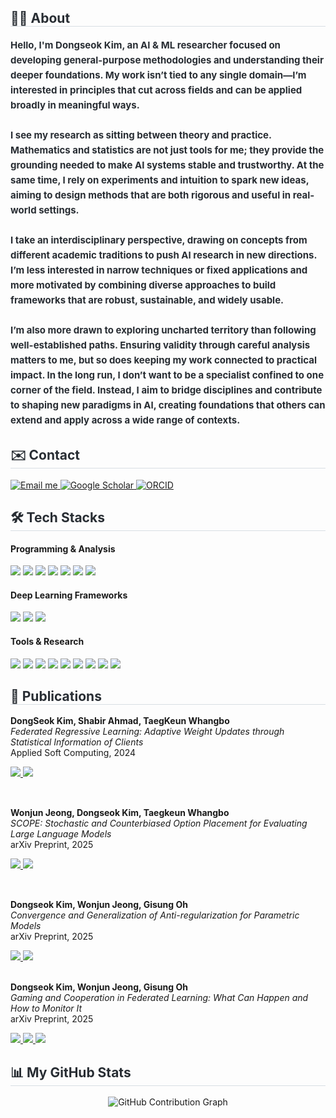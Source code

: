 <div style="text-align: left;">
  <h2 style="border-bottom: 1px solid #d8dee4; color: #282d33;"> 🙋‍♂️ About </h2>
  <div style="font-weight: 700; font-size: 15px; text-align: left; color: #282d33; line-height: 1.6;">
   Hello, I'm Dongseok Kim, an AI & ML researcher focused on developing general-purpose methodologies and understanding their deeper foundations. My work isn’t tied to any single domain—I’m interested in principles that cut across fields and can be applied broadly in 
   meaningful ways.
   <br><br>
   I see my research as sitting between theory and practice. Mathematics and statistics are not just tools for me; they provide the grounding needed to make AI systems stable and trustworthy. At the same time, I rely on experiments and intuition to spark new ideas, 
   aiming to design methods that are both rigorous and useful in real-world settings.
   <br><br>
   I take an interdisciplinary perspective, drawing on concepts from different academic traditions to push AI research in new directions. I’m less interested in narrow techniques or fixed applications and more motivated by combining diverse approaches to build 
   frameworks that are robust, sustainable, and widely usable.
   <br><br>
   I’m also more drawn to exploring uncharted territory than following well-established paths. Ensuring validity through careful analysis matters to me, but so does keeping my work connected to practical impact. In the long run, I don’t want to be a specialist confined 
   to one corner of the field. Instead, I aim to bridge disciplines and contribute to shaping new paradigms in AI, creating foundations that others can extend and apply across a wide range of contexts.
  </div>
</div>

<div style="text-align: left;">
  <h2 style="border-bottom: 1px solid #d8dee4; color: #282d33;"> ✉️ Contact </h2>

  <a href="mailto:jkds5920@gmail.com">
    <img src="https://img.shields.io/badge/Gmail-EA4335?style=flat-square&logo=Gmail&logoColor=white" alt="Email me"/>
  </a>

  <a href="https://scholar.google.com/citations?user=QOt0-48AAAAJ">
    <img src="https://img.shields.io/badge/Google%20Scholar-4285F4?style=flat-square&logo=googlescholar&logoColor=white" alt="Google Scholar"/>
  </a>

  <a href="https://orcid.org/0009-0006-7853-4207">
    <img src="https://img.shields.io/badge/ORCID-A6CE39?style=flat-square&logo=orcid&logoColor=white" alt="ORCID"/>
  </a>
</div>

<div align="left">
  <h2 style="border-bottom:1px solid #d8dee4; color:#282d33;">🛠️ Tech Stacks</h2>
  <h4>Programming & Analysis</h4>
  <img src="https://img.shields.io/badge/Python-3776AB?style=flat-square&logo=Python&logoColor=white">
  <img src="https://img.shields.io/badge/R-276DC3?style=flat-square&logo=R&logoColor=white">
  <img src="https://img.shields.io/badge/tidyverse-1A162D?style=flat-square&logo=Tidyverse&logoColor=white">
  <img src="https://img.shields.io/badge/NumPy-013243?style=flat-square&logo=numpy&logoColor=white">
  <img src="https://img.shields.io/badge/pandas-150458?style=flat-square&logo=pandas&logoColor=white">
  <img src="https://img.shields.io/badge/SciPy-8CAAE6?style=flat-square&logo=SciPy&logoColor=white">
  <img src="https://img.shields.io/badge/scikit--learn-F7931E?style=flat-square&logo=scikit-learn&logoColor=white">
  <h4>Deep Learning Frameworks</h4>
  <img src="https://img.shields.io/badge/Keras-D00000?style=flat-square&logo=Keras&logoColor=white">
  <img src="https://img.shields.io/badge/PyTorch-EE4C2C?style=flat-square&logo=PyTorch&logoColor=white">
  <img src="https://img.shields.io/badge/TensorFlow-FF6F00?style=flat-square&logo=Tensorflow&logoColor=white">
  <h4>Tools & Research</h4>
  <img src="https://img.shields.io/badge/arXiv-B31B1B?style=flat-square&logo=arxiv&logoColor=white">
  <img src="https://img.shields.io/badge/Conda-44A833?style=flat-square&logo=anaconda&logoColor=white">
  <img src="https://img.shields.io/badge/Docker-2496ED?style=flat-square&logo=docker&logoColor=white">
  <img src="https://img.shields.io/badge/GitHub-181717?style=flat-square&logo=github&logoColor=white">
  <img src="https://img.shields.io/badge/GitHub%20Actions-2088FF?style=flat-square&logo=githubactions&logoColor=white">
  <img src="https://img.shields.io/badge/Google%20Colab-F9AB00?style=flat-square&logo=googlecolab&logoColor=white">
  <img src="https://img.shields.io/badge/Jupyter-F37626?style=flat-square&logo=jupyter&logoColor=white">
  <img src="https://img.shields.io/badge/LaTeX-008080?style=flat-square&logo=latex&logoColor=white">
  <img src="https://img.shields.io/badge/Overleaf-47A141?style=flat-square&logo=overleaf&logoColor=white">
</div>

<div style="text-align: left;">
  <h2 style="border-bottom: 1px solid #d8dee4; color: #282d33;"> 📄 Publications </h2>
  
  <div align="left" style="margin-bottom: 15px;">
    <p><b>DongSeok Kim, Shabir Ahmad, TaegKeun Whangbo</b><br>
    <i>Federated Regressive Learning: Adaptive Weight Updates through Statistical Information of Clients</i><br>
    <span>Applied Soft Computing, 2024</span></p>
    <a href="https://doi.org/10.1016/j.asoc.2024.112043">
      <img src="https://img.shields.io/badge/Elsevier-1e3787?style=flat-square&logo=Elsevier&logoColor=white">
    </a>
    <a href="https://github.com/AndrewKim1997/federated-regressive-learning">
      <img src="https://img.shields.io/badge/%20Repository-181717?style=flat-square&logo=github&logoColor=white">
    </a>
  </div>
  <br>
  <div align="left" style="margin-bottom: 15px;">
    <p><b>Wonjun Jeong, Dongseok Kim, Taegkeun Whangbo</b><br>
    <i>SCOPE: Stochastic and Counterbiased Option Placement for Evaluating Large Language Models</i><br>
    <span>arXiv Preprint, 2025</span></p>
    <a href="https://arxiv.org/abs/2507.18182">
      <img src="https://img.shields.io/badge/arXiv-B31B1B?style=flat-square&logo=arxiv&logoColor=white">
    </a>
    <a href="https://github.com/WonjunJeong97/SCOPE">
      <img src="https://img.shields.io/badge/%20Repository-181717?style=flat-square&logo=github&logoColor=white">
    </a>
  </div>
  <br>
  <div align="left">
    <p><b>Dongseok Kim, Wonjun Jeong, Gisung Oh</b><br>
    <i>Convergence and Generalization of Anti-regularization for Parametric Models</i><br>
    <span>arXiv Preprint, 2025</span></p>
    <a href="https://arxiv.org/abs/2508.17412">
      <img src="https://img.shields.io/badge/arXiv-B31B1B?style=flat-square&logo=arxiv&logoColor=white">
    </a>
    <a href="https://github.com/AndrewKim1997/anti-regularization-parametric-models">
      <img src="https://img.shields.io/badge/%20Repository-181717?style=flat-square&logo=github&logoColor=white">
    </a>
  </div>
  <br>
  <div align="left">
    <p><b>Dongseok Kim, Wonjun Jeong, Gisung Oh</b><br>
    <i>Gaming and Cooperation in Federated Learning: What Can Happen and How to Monitor It</i><br>
    <span>arXiv Preprint, 2025</span></p>
    <a href="https://arxiv.org/abs/2509.02391">
      <img src="https://img.shields.io/badge/arXiv-B31B1B?style=flat-square&logo=arxiv&logoColor=white">
    </a>
    <a href="https://github.com/AndrewKim1997/gcfl">
      <img src="https://img.shields.io/badge/%20Repository-181717?style=flat-square&logo=github&logoColor=white">
    </a>
    <a href="https://github.com/AndrewKim1997/gcfl-sim">
      <img src="https://img.shields.io/badge/%20Repository-Simulator-181717?style=flat-square&logo=github&logoColor=white&colorA=181717">
    </a>
  </div>
</div>

<div style="text-align: left;">
  <h2 style="border-bottom: 1px solid #d8dee4; color: #282d33;"> 📊 My GitHub Stats </h2>
  <div align="center">
    <img src="https://github-readme-activity-graph.vercel.app/graph?username=AndrewKim1997&theme=minimal" alt="GitHub Contribution Graph" />
  </div>
</div>
